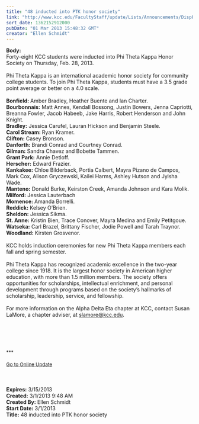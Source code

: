```yaml
---
title: "48 inducted into PTK honor society"
link: "http://www.kcc.edu/FacultyStaff/update/Lists/Announcements/DispForm.aspx?ID=1013"
sort_date: 1362152912000
pubDate: "01 Mar 2013 15:48:32 GMT"
creator: "Ellen Schmidt"
---
```


<div><b>Body:</b> <div class="ExternalClassE45A098B92454D4D8BEE56A3EB195360">
<div>Forty-eight KCC students were inducted into Phi Theta Kappa Honor Society on Thursday, Feb. 28, 2013.</div>
<div><br />Phi Theta Kappa is an international academic honor society for community college students. To join Phi Theta Kappa, students must have a 3.5 grade point average or better on a 4.0 scale.</div>
<div><br /><strong>Bonfield: </strong>Amber Bradley, Heather Buente and Ian Charter.</div>
<div><strong>Bourbonnais:</strong> Matt Annes, Kendall Bossong, Justin Bowers, Jenna Capriotti, Breanna Fowler, Jacob Habeeb, Jake Harris, Robert Henderson and John Knight.</div>
<div><strong>Bradley:</strong> Jessica Carufel, Lauran Hickson and Benjamin Steele.  <br /><strong>Carol Stream: </strong>Ryan Kramer.<br /><strong>Clifton: </strong>Casey Bronson. <br /><strong>Danforth: </strong>Brandi Conrad and Courtney Conrad.</div>
<div><strong>Gilman:</strong> Sandra Chavez and Bobette Tammen.</div>
<div><strong>Grant Park:</strong> Annie Detloff.</div>
<div><strong>Herscher:</strong> Edward Frazier.</div>
<div><strong>Kankakee:</strong> Chloe Bilderback, Portia Calbert, Mayra Pizano de Campos, Mark Cox, Alison Gryczewski, Kailei Harms, Ashley Hutson and Jyisha Wade.<br /><strong>Manteno:</strong> Donald Burke, Keirston Creek, Amanda Johnson and Kara Molik.<br /><strong>Milford:</strong> Jessica Lauterbach </div>
<div><strong>Momence: </strong>Amanda Borrelli.</div>
<div><strong>Reddick:</strong> Kelsey O’Brien.</div>
<div><strong>Sheldon:</strong> Jessica Sikma. </div>
<div><strong>St. Anne: </strong>Kristin Bien, Trace Conover, Mayra Medina and Emily Petitgoue.</div>
<div><strong>Watseka:</strong> Carl Brazel, Brittany Fischer, Jodie Powell and Tarah Traynor. <br /><strong>Woodland: </strong>Kirsten Grosvenor.</div>
<div><br />KCC holds induction ceremonies for new Phi Theta Kappa members each fall and spring semester.</div>
<div><br />Phi Theta Kappa has recognized academic excellence in the two-year college since 1918. It is the largest honor society in American higher education, with more than 1.5 million members. The society offers opportunities for scholarships, intellectual enrichment, and personal development through programs based on the society’s hallmarks of scholarship, leadership, service, and fellowship. </div>
<div><br />For more information on the Alpha Delta Eta chapter at KCC, contact Susan LaMore, a chapter adviser, at <a href="mailto:slamore@kcc.edu">slamore@kcc.edu</a>.</div>
<div> </div>
<div> </div>
<div>
<div>
<div>
<div> </div>
<div> </div>
<div> </div>
<div>
<div><font size="2">***</font></div>
<div><font size="2"></font> </div>
<div><font size="2"><a href="/FacultyStaff/update/Pages/dailyupdate.aspx">Go to Online Update</a></font><font size="2"></font></div>
<div><font size="2"></font> </div><br /></div></div></div><br /></div></div></div>
<div><b>Expires:</b> 3/15/2013</div>
<div><b>Created:</b> 3/1/2013 9:48 AM</div>
<div><b>Created By:</b> Ellen Schmidt</div>
<div><b>Start Date:</b> 3/1/2013</div>
<div><b>Title:</b> 48 inducted into PTK honor society</div>
